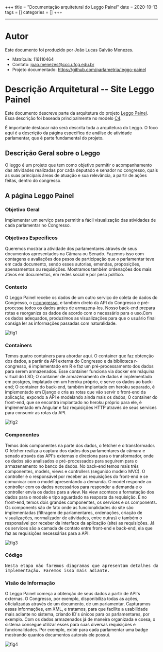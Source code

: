 +++
title = "Documentação arquitetural do Leggo Painel"
date = 2020-10-13
tags = []
categories = []
+++

***

# Autor

Este documento foi produzido por João Lucas Galvão Menezes.

- Matrícula: 116110464
- Contato: joao.menezes@ccc.ufcg.edu.br
- Projeto documentado: https://github.com/parlametria/leggo-painel

# Descrição Arquitetural -- Site Leggo Painel

Este documento descreve parte da arquitetura do projeto [Leggo Painel](https://github.com/parlametria/leggo-painel). Essa descrição foi baseada principalmente no modelo [C4](https://c4model.com/).

É importante destacar não será descrita toda a arquitetura do Leggo. O foco aqui é a descrição da página específica de análise de atividade parlamentar, que é parte fundamental do projeto.


## Descrição Geral sobre o Leggo

O leggo é um projeto que tem como objetivo permitir o acompanhamento das atividades realizadas por cada deputado e senador no congresso, quais as suas principais áreas de atuação e sua relevância, a partir de ações feitas, dentro do congresso.

## A página Leggo Painel

### Objetivo Geral

Implementar um serviço para permitir a fácil visualização das atividades de cada parlamentar no Congresso. 

### Objetivos Específicos

Queremos mostrar a atividade dos parlamentares através de seus documentos apresentados na Câmara ou Senado. Fazemos isso com contagens e avaliações dos pesos de participação que o parlamentar teve em cada documento, sendo esses autorias, emendas, proposições, apensamentos ou requisições. Mostramos também ordenações dos mais ativos em documentos, em redes social e por peso político.

### Contexto

O Leggo Painel recebe os dados de um outro serviço de coleta de dados do Congresso, o [r-congresso](https://github.com/analytics-ufcg/rcongresso), e também direto da API do Congresso e pré-processa todos os dados antes de armazena-los. Nosso back-end prepara rotas e reorganiza os dados de acordo com o necessário para o uso.Com os dados adequados, produzimos as visualizações para que o usuário final consiga ler as informações passadas com naturalidade.

![fig1](leggo-painel-contexto.png)

### Containers

Temos quatro containers para abordar aqui. 
O container que faz obtenção dos dados, a partir da API externa do Congresso e da biblioteca r-congresso, é implementado em R e faz um pré-processamento dos dados para serem armazenados. Esse container funciona via docker em máquina virtual do LSD;
O container de armazenamento de dados é implementado em postgres, implatado em um heroku próprio, e serve os dados ao back-end;
O container do back-end, também implantado em heroku separado, é implementado em Django e cria as rotas que vão servir o front-end da aplicação, expondo a API e modelando ainda mais os dados;
O container do front-end, que se encontra implantado no heroku próprio para ele, é implementado em Angular e faz requisições HTTP através de seus services para consumir as rotas da API.

![fig2](leggo-painel-container.png)

### Componentes

Temos dois componentes na parte dos dados, o fetcher e o transformador. O fetcher realiza a captura dos dados dos parlamentares da câmara e senado através das API's externas e direciona para o transformador, onde os dados são analisados e pré-processados para seguirem para o armazenamento no banco de dados.
No back-end temos mais três componentes, models, views e controllers (segunido modelo MVC). O controller é o responsável por receber as requisições do front-end e se comunicar com o model apresentando a demanda. O model responde ao controller com os dados necessários para responder a demanda e o controller envia os dados para a view. Na view acontece a formatação dos dados para o modelo e tipo aguardado na resposta da requisição.
E no front-end, temos dois grandes componentes, os services e os components. Os components são de fato onde as funcionalidades do site são implementadas (filtragem de parlamentares, ordenações, criação de visualizações, normalizador de atividades, entre outras) e também o responsável por receber da interface da aplicação (site) as requisições. Já os services são a camada de contato entre front-end e back-end, ela que faz as requisições necessárias para a API.

![fig3](leggo-painel-componente.png)

### Código

<pre>
Nesta etapa não faremos diagramas que apresentam detalhes da
implementação. Faremos isso mais adiante.
</pre>

### Visão de Informação

O Leggo Painel começa a obtenção de seus dados a partir de API's externas. O Congresso, por exemplo, disponibiliza todas as ações, oficializadas através de um documento, de um parlamentar. Capturamos essas informações, em XML, e tratamos, para que facilite a usabilidade mais adiante no sistema, criando ID's únicos para os parlamentares, por exemplo. Com os dados armazenados já de maneira organizada e coesa, o sistema consegue utilizar esses para suas diversas requisições e funcionalidades. Por exemplo, exibir para cada parlamentar uma badge mostrando quantos documentos autorais ele possui.

![fig4](leggo-painel-info.png)